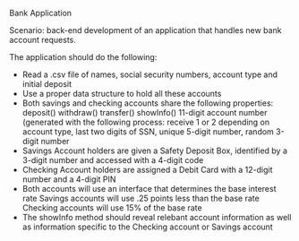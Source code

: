 Bank Application

Scenario: back-end development of an application that handles new bank account requests.

The application should do the following:
- Read a .csv file of names, social security numbers, account type and initial deposit
- Use a proper data structure to hold all these accounts
- Both savings and checking accounts share the following properties:
	deposit()
	withdraw()
	transfer()
	showInfo()
	11-digit account number (generated with the following process: receive 1 or 2 depending
		on account type, last two digits of SSN, unique 5-digit number, random 3-digit number
- Savings Account holders are given a Safety Deposit Box, identified by a 3-digit number
and accessed with a 4-digit code
- Checking Account holders are assigned a Debit Card with a 12-digit number and a 4-digit PIN
- Both accounts will use an interface that determines the base interest rate
	Savings accounts will use .25 points less than the base rate
	Checking accounts will use 15% of the base rate
- The showInfo method should reveal relebant account information as well as information specific
to the Checking account or Savings account
